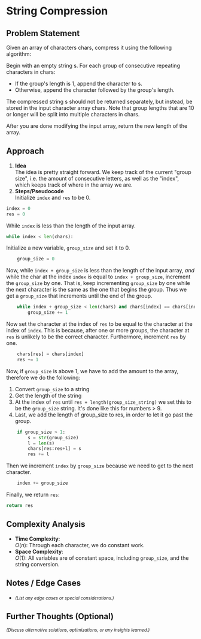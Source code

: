 # String Compression

## Problem Statement
Given an array of characters chars, compress it using the following algorithm:

Begin with an empty string s. For each group of consecutive repeating characters in chars:

* If the group's length is 1, append the character to s.
* Otherwise, append the character followed by the group's length.

The compressed string s should not be returned separately, but instead, be stored in the input character array chars. Note that group lengths that are 10 or longer will be split into multiple characters in chars.

After you are done modifying the input array, return the new length of the array.

## Approach
1. **Idea**  
   The idea is pretty straight forward. We keep track of the current "group size", i.e. the amount of consecutive letters, as well as the "index", which keeps track of where in the array we are.
2. **Steps/Pseudocode**  
Initialize `index` and `res` to be 0.
```python
index = 0
res = 0
```

While `index` is less than the length of the input array.
```python
while index < len(chars):
```

Initialize a new variable, `group_size` and set it to 0.
```python
    group_size = 0
```

Now, while `index + group_size` is less than the length of the input array, *and* while the char at the index `index` is equal to `index + group_size`, increment the `group_size` by one. That is, keep incrementing `group_size` by one while the next character is the same as the one that begins the group. Thus we get a `group_size` that increments until the end of the group.
```python
    while index + group_size < len(chars) and chars[index] == chars[index + group_size]:
        group_size += 1
```

Now set the character at the index of `res` to be equal to the character at the index of `index`. This is because, after one or more groups, the character at `res` is unlikely to be the correct character. Furthermore, increment `res` by one.
```python
    chars[res] = chars[index]
    res += 1
```


Now, if `group_size` is above 1, we have to add the amount to the array, therefore we do the following: 
1. Convert `group_size` to a string
2. Get the length of the string
3. At the index of `res` until `res + length(group_size_string)` we set this to be the `group_size` string. It's done like this for numbers > 9.
4. Last, we add the length of group_size to res, in order to let it go past the group.

```python
    if group_size > 1:
        s = str(group_size)
        l = len(s)
        chars[res:res+l] = s
        res += l
```


Then we increment `index` by `group_size` because we need to get to the next character.
```python
    index += group_size
```

Finally, we return `res`:
```python
return res
```


## Complexity Analysis
- **Time Complexity**:  
  $O(n)$: Through each character, we do constant work.
- **Space Complexity**:  
  $O(1)$: All variables are of constant space, including `group_size`, and the string conversion.

## Notes / Edge Cases
- <small>*(List any edge cases or special considerations.)*</small>

## Further Thoughts (Optional)
<small>*(Discuss alternative solutions, optimizations, or any insights learned.)*</small>
